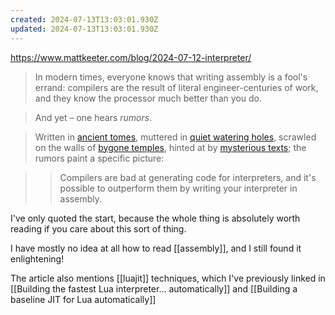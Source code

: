 ```yaml
---
created: 2024-07-13T13:03:01.930Z
updated: 2024-07-13T13:03:01.930Z
---
```

https://www.mattkeeter.com/blog/2024-07-12-interpreter/

> In modern times, everyone knows that writing assembly is a fool's errand: compilers are the result of literal engineer-centuries of work, and they know the processor much better than you do.

> And yet – one hears _rumors_.

> Written in [ancient tomes](https://jilp.org/vol5/v5paper12.pdf), muttered in [quiet watering holes](http://lua-users.org/lists/lua-l/2011-02/msg00742.html), scrawled on the walls of [bygone temples](https://www.reddit.com/r/programming/comments/badl2/luajit_2_beta_3_is_out_support_both_x32_x64/c0lrus0/), hinted at by [mysterious texts](https://llvm.org/docs/LangRef.html#calling-conventions); the rumors paint a specific picture:

> > Compilers are bad at generating code for interpreters, and it's possible to outperform them by writing your interpreter in assembly.

I've only quoted the start, because the whole thing is absolutely worth reading if you care about this sort of thing.

I have mostly no idea at all how to read [[assembly]], and I still found it enlightening!

The article also mentions [[luajit]] techniques, which I've previously linked in [[Building the fastest Lua interpreter... automatically]] and [[Building a baseline JIT for Lua automatically]]
